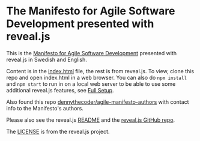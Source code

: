 # The Manifesto for Agile Software Development presented with reveal.js

This is the [Manifesto for Agile Software Development](http://agilemanifesto.org/) presented with reveal.js in Swedish and English.

Content is in the [index.html](index.html) file, the rest is from reveal.js.
To view, clone this repo and open index.html in a web browser.
You can also do `npm install` and `npm start` to run in on a local web server to be able to use some additional reveal.js features, see [Full Setup](https://github.com/hakimel/reveal.js/#full-setup).

Also found this repo [dennythecoder/agile-manifesto-authors](https://github.com/dennythecoder/agile-manifesto-authors) with contact info to the Manifesto's authors.

Please also see the reveal.js [README](README.revealjs.md) and the [reveal.js GitHub repo](https://github.com/hakimel/reveal.js/).

The [LICENSE](LICENSE) is from the reveal.js project.